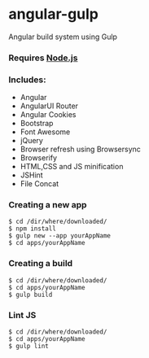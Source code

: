 # angular-gulp
Angular build system using Gulp

### Requires [Node.js](https://nodejs.org/download/)

### Includes:
- Angular
- AngularUI Router
- Angular Cookies
- Bootstrap
- Font Awesome
- jQuery
- Browser refresh using Browsersync
- Browserify
- HTML,CSS and JS minification
- JSHint
- File Concat

### Creating a new app
```
$ cd /dir/where/downloaded/
$ npm install
$ gulp new --app yourAppName
$ cd apps/yourAppName
```

### Creating a build
```
$ cd /dir/where/downloaded/
$ cd apps/yourAppName
$ gulp build
```

### Lint JS
```
$ cd /dir/where/downloaded/
$ cd apps/yourAppName
$ gulp lint
```
